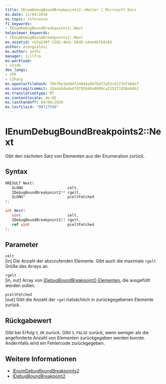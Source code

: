 ```yaml
---
title: IEnumDebugBoundBreakpoints2::Weiter | Microsoft Docs
ms.date: 11/04/2016
ms.topic: reference
f1_keywords:
- IEnumDebugBoundBreakpoints2::Next
helpviewer_keywords:
- IEnumDebugBoundBreakpoints2::Next
ms.assetid: cb3a249f-2282-4bdc-b6d8-a4ee4bfb8365
author: acangialosi
ms.author: anthc
manager: jillfra
ms.workload:
- vssdk
dev_langs:
- CPP
- CSharp
ms.openlocfilehash: 76b79e1bd49f24044a967bd72a52c91735f468ef
ms.sourcegitcommit: 16a4a5da4a4fd795b46a0869ca2152f2d36e6db2
ms.translationtype: MT
ms.contentlocale: de-DE
ms.lasthandoff: 04/06/2020
ms.locfileid: "80717540"
---
```

# <a name="ienumdebugboundbreakpoints2next"></a>IEnumDebugBoundBreakpoints2::Next
Gibt den nächsten Satz von Elementen aus der Enumeration zurück.

## <a name="syntax"></a>Syntax

```cpp
HRESULT Next(
   ULONG                    celt,
   IDebugBoundBreakpoint2** rgelt,
   ULONG*                   pceltFetched
);
```

```csharp
int Next(
   uint                     celt,
   IDebugBoundBreakpoint2[] rgelt,
   ref uint                 pceltFetched
);
```

## <a name="parameters"></a>Parameter
`celt`\
[in] Die Anzahl der abzurufenden Elemente. Gibt auch die maximale `rgelt` Größe des Arrays an.

`rgelt`\
[in, out] Array von [IDebugBoundBreakpoint2-Elementen,](../../../extensibility/debugger/reference/idebugboundbreakpoint2.md) die ausgefüllt werden sollen.

`pceltFetched`\
[out] Gibt die Anzahl der `rgelt`tatsächlich in zurückgegebenen Elemente zurück.

## <a name="return-value"></a>Rückgabewert
 Gibt bei Erfolg `S_OK` zurück. Gibt `S_FALSE` zurück, wenn weniger als die angeforderte Anzahl von Elementen zurückgegeben werden konnte. Andernfalls wird ein Fehlercode zurückgegeben.

## <a name="see-also"></a>Weitere Informationen
- [IEnumDebugBoundBreakpoints2](../../../extensibility/debugger/reference/ienumdebugboundbreakpoints2.md)
- [IDebugBoundBreakpoint2](../../../extensibility/debugger/reference/idebugboundbreakpoint2.md)
